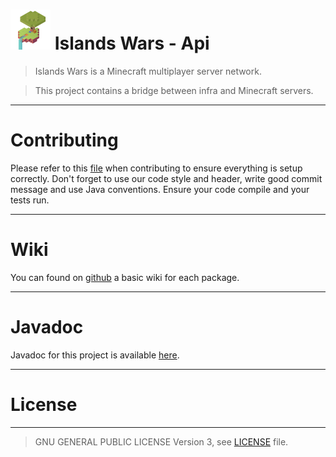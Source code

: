 # <img src="https://raw.githubusercontent.com/islands-wars/guidelines/master/assets/icon.png" width="64"> Islands Wars - Api 


> Islands Wars is a Minecraft multiplayer server network.

> This project contains a bridge between infra and Minecraft servers.

---

# Contributing

Please refer to this [file](https://github.com/islands-wars/guidelines/blob/master/README.md) when contributing to ensure everything is setup correctly.
Don't forget to use our code style and header, write good commit message and use Java conventions.
Ensure your code compile and your tests run.

---

# Wiki

You can found on [github](https://github.com/islands-wars/islands/wiki) a basic wiki for each package.

---

# Javadoc

Javadoc for this project is available [here]().

---

# License

---

> GNU GENERAL PUBLIC LICENSE Version 3, see [LICENSE](https://github.com/islands-wars/api/blob/master/LICENSE) file.